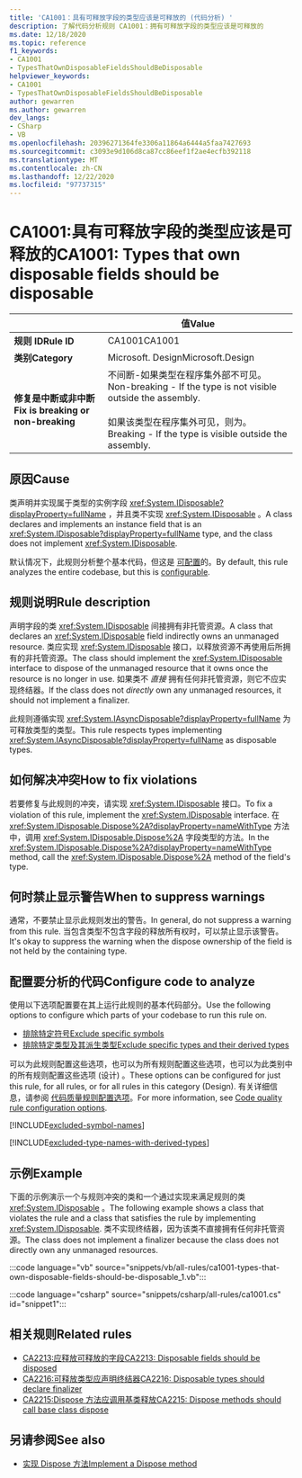 ```yaml
---
title: 'CA1001：具有可释放字段的类型应该是可释放的 (代码分析) '
description: 了解代码分析规则 CA1001：拥有可释放字段的类型应该是可释放的
ms.date: 12/18/2020
ms.topic: reference
f1_keywords:
- CA1001
- TypesThatOwnDisposableFieldsShouldBeDisposable
helpviewer_keywords:
- CA1001
- TypesThatOwnDisposableFieldsShouldBeDisposable
author: gewarren
ms.author: gewarren
dev_langs:
- CSharp
- VB
ms.openlocfilehash: 20396271364fe3306a11864a6444a5faa7427693
ms.sourcegitcommit: c3093e9d106d8ca87cc86eef1f2ae4ecfb392118
ms.translationtype: MT
ms.contentlocale: zh-CN
ms.lasthandoff: 12/22/2020
ms.locfileid: "97737315"
---
```

# <a name="ca1001-types-that-own-disposable-fields-should-be-disposable"></a><span data-ttu-id="28d93-103">CA1001:具有可释放字段的类型应该是可释放的</span><span class="sxs-lookup"><span data-stu-id="28d93-103">CA1001: Types that own disposable fields should be disposable</span></span>

| | <span data-ttu-id="28d93-104">值</span><span class="sxs-lookup"><span data-stu-id="28d93-104">Value</span></span> |
|-|-|
| <span data-ttu-id="28d93-105">**规则 ID**</span><span class="sxs-lookup"><span data-stu-id="28d93-105">**Rule ID**</span></span> |<span data-ttu-id="28d93-106">CA1001</span><span class="sxs-lookup"><span data-stu-id="28d93-106">CA1001</span></span>|
| <span data-ttu-id="28d93-107">**类别**</span><span class="sxs-lookup"><span data-stu-id="28d93-107">**Category**</span></span> |<span data-ttu-id="28d93-108">Microsoft. Design</span><span class="sxs-lookup"><span data-stu-id="28d93-108">Microsoft.Design</span></span>|
| <span data-ttu-id="28d93-109">**修复是中断或非中断**</span><span class="sxs-lookup"><span data-stu-id="28d93-109">**Fix is breaking or non-breaking**</span></span> |<span data-ttu-id="28d93-110">不间断-如果类型在程序集外部不可见。</span><span class="sxs-lookup"><span data-stu-id="28d93-110">Non-breaking - If the type is not visible outside the assembly.</span></span><br/><br/><span data-ttu-id="28d93-111">如果该类型在程序集外可见，则为。</span><span class="sxs-lookup"><span data-stu-id="28d93-111">Breaking - If the type is visible outside the assembly.</span></span>|

## <a name="cause"></a><span data-ttu-id="28d93-112">原因</span><span class="sxs-lookup"><span data-stu-id="28d93-112">Cause</span></span>

<span data-ttu-id="28d93-113">类声明并实现属于类型的实例字段 <xref:System.IDisposable?displayProperty=fullName> ，并且类不实现 <xref:System.IDisposable> 。</span><span class="sxs-lookup"><span data-stu-id="28d93-113">A class declares and implements an instance field that is an <xref:System.IDisposable?displayProperty=fullName> type, and the class does not implement <xref:System.IDisposable>.</span></span>

<span data-ttu-id="28d93-114">默认情况下，此规则分析整个基本代码，但这是 [可配置](#configure-code-to-analyze)的。</span><span class="sxs-lookup"><span data-stu-id="28d93-114">By default, this rule analyzes the entire codebase, but this is [configurable](#configure-code-to-analyze).</span></span>

## <a name="rule-description"></a><span data-ttu-id="28d93-115">规则说明</span><span class="sxs-lookup"><span data-stu-id="28d93-115">Rule description</span></span>

<span data-ttu-id="28d93-116">声明字段的类 <xref:System.IDisposable> 间接拥有非托管资源。</span><span class="sxs-lookup"><span data-stu-id="28d93-116">A class that declares an <xref:System.IDisposable> field indirectly owns an unmanaged resource.</span></span> <span data-ttu-id="28d93-117">类应实现 <xref:System.IDisposable> 接口，以释放资源不再使用后所拥有的非托管资源。</span><span class="sxs-lookup"><span data-stu-id="28d93-117">The class should implement the <xref:System.IDisposable> interface to dispose of the unmanaged resource that it owns once the resource is no longer in use.</span></span> <span data-ttu-id="28d93-118">如果类不 *直接* 拥有任何非托管资源，则它不应实现终结器。</span><span class="sxs-lookup"><span data-stu-id="28d93-118">If the class does not *directly* own any unmanaged resources, it should not implement a finalizer.</span></span>

<span data-ttu-id="28d93-119">此规则遵循实现 <xref:System.IAsyncDisposable?displayProperty=fullName> 为可释放类型的类型。</span><span class="sxs-lookup"><span data-stu-id="28d93-119">This rule respects types implementing <xref:System.IAsyncDisposable?displayProperty=fullName> as disposable types.</span></span>

## <a name="how-to-fix-violations"></a><span data-ttu-id="28d93-120">如何解决冲突</span><span class="sxs-lookup"><span data-stu-id="28d93-120">How to fix violations</span></span>

<span data-ttu-id="28d93-121">若要修复与此规则的冲突，请实现 <xref:System.IDisposable> 接口。</span><span class="sxs-lookup"><span data-stu-id="28d93-121">To fix a violation of this rule, implement the <xref:System.IDisposable> interface.</span></span> <span data-ttu-id="28d93-122">在 <xref:System.IDisposable.Dispose%2A?displayProperty=nameWithType> 方法中，调用 <xref:System.IDisposable.Dispose%2A> 字段类型的方法。</span><span class="sxs-lookup"><span data-stu-id="28d93-122">In the <xref:System.IDisposable.Dispose%2A?displayProperty=nameWithType> method, call the <xref:System.IDisposable.Dispose%2A> method of the field's type.</span></span>

## <a name="when-to-suppress-warnings"></a><span data-ttu-id="28d93-123">何时禁止显示警告</span><span class="sxs-lookup"><span data-stu-id="28d93-123">When to suppress warnings</span></span>

<span data-ttu-id="28d93-124">通常，不要禁止显示此规则发出的警告。</span><span class="sxs-lookup"><span data-stu-id="28d93-124">In general, do not suppress a warning from this rule.</span></span> <span data-ttu-id="28d93-125">当包含类型不包含字段的释放所有权时，可以禁止显示该警告。</span><span class="sxs-lookup"><span data-stu-id="28d93-125">It's okay to suppress the warning when the dispose ownership of the field is not held by the containing type.</span></span>

## <a name="configure-code-to-analyze"></a><span data-ttu-id="28d93-126">配置要分析的代码</span><span class="sxs-lookup"><span data-stu-id="28d93-126">Configure code to analyze</span></span>

<span data-ttu-id="28d93-127">使用以下选项配置要在其上运行此规则的基本代码部分。</span><span class="sxs-lookup"><span data-stu-id="28d93-127">Use the following options to configure which parts of your codebase to run this rule on.</span></span>

- [<span data-ttu-id="28d93-128">排除特定符号</span><span class="sxs-lookup"><span data-stu-id="28d93-128">Exclude specific symbols</span></span>](#exclude-specific-symbols)
- [<span data-ttu-id="28d93-129">排除特定类型及其派生类型</span><span class="sxs-lookup"><span data-stu-id="28d93-129">Exclude specific types and their derived types</span></span>](#exclude-specific-types-and-their-derived-types)

<span data-ttu-id="28d93-130">可以为此规则配置这些选项，也可以为所有规则配置这些选项，也可以为此类别中的所有规则配置这些选项 (设计) 。</span><span class="sxs-lookup"><span data-stu-id="28d93-130">These options can be configured for just this rule, for all rules, or for all rules in this category (Design).</span></span> <span data-ttu-id="28d93-131">有关详细信息，请参阅 [代码质量规则配置选项](../code-quality-rule-options.md)。</span><span class="sxs-lookup"><span data-stu-id="28d93-131">For more information, see [Code quality rule configuration options](../code-quality-rule-options.md).</span></span>

[!INCLUDE[excluded-symbol-names](~/includes/code-analysis/excluded-symbol-names.md)]

[!INCLUDE[excluded-type-names-with-derived-types](~/includes/code-analysis/excluded-type-names-with-derived-types.md)]

## <a name="example"></a><span data-ttu-id="28d93-132">示例</span><span class="sxs-lookup"><span data-stu-id="28d93-132">Example</span></span>

<span data-ttu-id="28d93-133">下面的示例演示一个与规则冲突的类和一个通过实现来满足规则的类 <xref:System.IDisposable> 。</span><span class="sxs-lookup"><span data-stu-id="28d93-133">The following example shows a class that violates the rule and a class that satisfies the rule by implementing <xref:System.IDisposable>.</span></span> <span data-ttu-id="28d93-134">类不实现终结器，因为该类不直接拥有任何非托管资源。</span><span class="sxs-lookup"><span data-stu-id="28d93-134">The class does not implement a finalizer because the class does not directly own any unmanaged resources.</span></span>

:::code language="vb" source="snippets/vb/all-rules/ca1001-types-that-own-disposable-fields-should-be-disposable_1.vb":::

:::code language="csharp" source="snippets/csharp/all-rules/ca1001.cs" id="snippet1":::

## <a name="related-rules"></a><span data-ttu-id="28d93-135">相关规则</span><span class="sxs-lookup"><span data-stu-id="28d93-135">Related rules</span></span>

- [<span data-ttu-id="28d93-136">CA2213:应释放可释放的字段</span><span class="sxs-lookup"><span data-stu-id="28d93-136">CA2213: Disposable fields should be disposed</span></span>](ca2213.md)
- [<span data-ttu-id="28d93-137">CA2216:可释放类型应声明终结器</span><span class="sxs-lookup"><span data-stu-id="28d93-137">CA2216: Disposable types should declare finalizer</span></span>](ca2216.md)
- [<span data-ttu-id="28d93-138">CA2215:Dispose 方法应调用基类释放</span><span class="sxs-lookup"><span data-stu-id="28d93-138">CA2215: Dispose methods should call base class dispose</span></span>](ca2215.md)

## <a name="see-also"></a><span data-ttu-id="28d93-139">另请参阅</span><span class="sxs-lookup"><span data-stu-id="28d93-139">See also</span></span>

- [<span data-ttu-id="28d93-140">实现 Dispose 方法</span><span class="sxs-lookup"><span data-stu-id="28d93-140">Implement a Dispose method</span></span>](../../../standard/garbage-collection/implementing-dispose.md)
